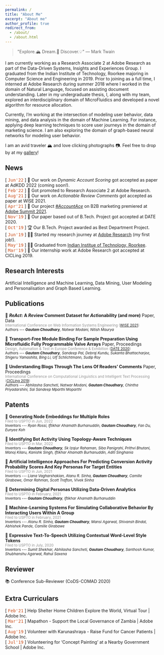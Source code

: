```yaml
---
permalink: /
title: "About Me"
excerpt: "About me"
author_profile: true
redirect_from: 
  - /about/
  - /about.html
---
```


> "Explore.<span style="font-style: normal">🏔</span> Dream.<span style="font-style: normal">💭</span> Discover.<span style="font-style: normal">💡</span>" ― Mark Twain

I am currently working as a Research Associate 2 at Adobe Research as part of the Data-Driven Systems, Insights and Experiences Group. I graduated from the Indian Institute of Technology, Roorkee majoring in Computer Science and Engineering in 2019. Prior to joining as a full time, I interned at Adobe Research during summer 2018 where I worked in the domain of Natural Language, focused on assisting document understanding. Later in my undergraduate thesis, I, along with my team, explored an interdisciplinary domain of MicroFluidics and developed a novel algorithm for resource allocation.

Currently, I’m working at the intersection of modeling user behavior, data mining, and data analysis in the domain of Machine Learning. For instance, applying deep learning techniques to score user journeys in the domain of marketing science. I am also exploring the domain of graph-based neural networks for modeling user behavior.

I am an avid traveler 🏔 and love clicking photographs 📷. Feel free to drop by at my [gallery](./photo-gallery)!

<!-- monospace in html, ref: https://www.w3schools.com/tags/tag_tt.asp -->

News
------

[ <span style="font-family:'Lucida Console', monospace;color: #cb4b16;">Jun'22</span> ] 📄 Our work on *Dynamic Account Scoring* got accepted as paper at AdKDD 2022 (coming soon!).  
[ <span style="font-family:'Lucida Console', monospace;color: #cb4b16;">Feb'22</span> ] 🎉 Got promoted to Research Associate 2 at Adobe Research.  
[ <span style="font-family:'Lucida Console', monospace;color: #cb4b16;">Aug'21</span> ] 📄 Our work on *Actionable Review Comments* got accepted as paper at WISE 2021.  
[ <span style="font-family:'Lucida Console', monospace;color: #cb4b16;">Apr'21</span> ] 🎥 Our project [*#AccountAce*](https://twitter.com/Adobe/status/1387445632881680385) on B2B marketing premiered at [Adobe Summit 2021](https://research.adobe.com/news/adobe-research-previews-innovative-technologies-at-summit-2021/).  
[ <span style="font-family:'Lucida Console', monospace;color: #cb4b16;">Nov'19</span> ] 📄 Our paper based out of B.Tech. Project got accepted at DATE 2020.  
[ <span style="font-family:'Lucida Console', monospace;color: #cb4b16;">Oct'19</span> ] 🏆 Our B.Tech. Project awarded as Best Department Project.  
[ <span style="font-family:'Lucida Console', monospace;color: #cb4b16;">Jun'19</span> ] 🧑‍💻 Started my research journey at [Adobe Research](https://research.adobe.com/) (my first job!).  
[ <span style="font-family:'Lucida Console', monospace;color: #cb4b16;">May'19</span> ] 🧑‍🎓 Graduated from [Indian Institue of Technology, Roorkee](https://iitr.ac.in/).  
[ <span style="font-family:'Lucida Console', monospace;color: #cb4b16;">Mar'19</span> ] 📄 Our internship work at Adobe Research got accepted at CICLing 2019.



Research Interests
------
Artificial Intelligence and Machine Learning, Data Mining, User Modeling and Personalisation and Graph Based Learning.



Publications
------

📙 **<i>ReAct</i>: A <i>Re</i>view Comment Dataset for <i>Act</i>ionability (and more)** [<i class="fas fa-file"></i>](./files/paper-wise2021-acr.pdf) Paper, [<i class="fas fa-database"></i>](https://github.com/gtmdotme/ReAct) Data \
  <sub><span style="color:#868686e8">International Conference on Web Information Systems Engineering ([WISE 2021](http://wise-conferences.org/2021/program.html))</span></sub> \
  <sub>Authors --- ***Gautam Choudhary**, Natwar Modani, Nitish Maurya* </sub>
  
📙 **Transport-Free Module Binding For Sample Preparation Using Microfluidic Fully Programmable Valve Arrays** [<i class="fas fa-file"></i>](./files/paper-date2020.pdf) Paper, [<i class="fas fa-book"></i>](https://ieeexplore.ieee.org/abstract/document/9116370) Proceedings \
  <sub><span style="color:#868686e8">Design, Automation & Test in Europe Conference & Exhibition ([DATE 2020](https://past.date-conference.com/proceedings-archive/2020/))</span></sub> \
  <sub>Authors --- ***Gautam Choudhary**, Sandeep Pal, Debraj Kundu, Sukanta Bhattacharjee, Shigeru Yamashita, Bing Li, Ulf Schlichtmann, Sudip Roy* </sub>
  
📙 **Understanding Blogs Through The Lens Of Readers’ Comments** [<i class="fas fa-file"></i>](./files/paper-cicling2019.pdf) Paper, [<i class="fas fa-book"></i>](https://www.cys.cic.ipn.mx/ojs/index.php/CyS/article/view/3237) Proceedings \
  <sub><span style="color:#868686e8">International Conference on
Computational Linguistics and Intelligent Text Processing ([CICLing 2019](https://www.cicling.org/2019/))</span></sub> \
  <sub>Authors --- *Abhilasha Sancheti, Natwar Modani, **Gautam Choudhary**, Chintha Priyadarshini, Sai Sandeep Mparthi Moparthi* </sub>



Patents
------

📘 **Generating Node Embeddings for Multiple Roles** \
  <sub><span style="color:#868686e8">Filed to USPTO in Jun, 2022</span></sub> \
  <sub>Inventors --- *Ryan Rossi, Iftikhar Ahamath Burhanuddin, **Gautam Choudhary**, Fan Du, Eunyee Koh* </sub>
  
📘 **Identifying Bot Activity Using Topology-Aware Techniques** \
  <sub><span style="color:#868686e8">Filed to USPTO in Mar, 2022</span></sub> \
  <sub>Inventors --- ***Gautam Choudhary**, Sk Izajur Rahaman, Siba Panigrahi, Prithvi Bhutani, Manoj Kilaru, Kanishk Singh, Iftikhar Ahamath Burhanuddin, Aditi Singhania* </sub>
  
📘 **Artificial Intelligence Approaches For Predicting Conversion Activity Probability Scores And Key Personas For Target Entities** \
  <sub><span style="color:#868686e8">Filed to USPTO in Jun, 2021</span></sub> \
  <sub>Inventors --- *Liana Vagharshakian, Atanu R. Sinha, **Gautam Choudhary**, Camille Girabawe, Omar Rahman, Scott Trafton, Vivek Sinha* </sub>
  
📘 **Determining Digital Personas Utilizing Data-Driven Analytics** \
  <sub><span style="color:#868686e8">Filed to USPTO in February, 2021</span></sub> \
  <sub>Inventors --- ***Gautam Choudhary**, Iftikhar Ahamath Burhanuddin* </sub>
  
📘 **Machine-Learning Systems For Simulating Collaborative Behavior By Interacting Users Within A Group** \
  <sub><span style="color:#868686e8">Filed to USPTO in February, 2021</span></sub> \
  <sub>Inventors --- *Atanu R. Sinha, **Gautam Choudhary**, Mansi Agarwal, Shivansh Bindal, Abhishek Pande, Camille Girabawe* </sub>
  
📘 **Expressive Text-To-Speech Utilizing Contextual Word-Level Style Tokens** \
  <sub><span style="color:#868686e8">Filed to USPTO in July, 2020</span></sub> \
  <sub>Inventors --- *Sumit Shekhar, Abhilasha Sancheti, **Gautam Choudhary**, Santhosh Kumar, Shubhanshu Agarwal, Rahul Saxena* </sub>
  


Reviewer
------
📚 Conference Sub-Reviewer (CoDS-COMAD 2020)



Extra Curriculars
------  
[ <span style="font-family:'Lucida Console', monospace;color: #cb4b16;">Feb'21</span> ] Help Shelter Home Children Explore the World, Virtual Tour \| Adobe Inc.  
[ <span style="font-family:'Lucida Console', monospace;color: #cb4b16;">Mar'21</span> ] Mapathon - Support the Local Governance of Zambia \| Adobe Inc.  
[ <span style="font-family:'Lucida Console', monospace;color: #cb4b16;">Aug'19</span> ] Volunteer with Karunashraya - Raise Fund for Cancer Patients \| Adobe Inc.  
[ <span style="font-family:'Lucida Console', monospace;color: #cb4b16;">Jul'19</span> ] Volunteering for ‘Concept Painting’ at a Nearby Government School \| Adobe Inc.  
